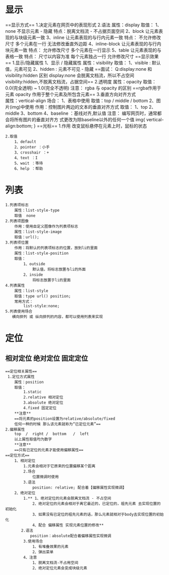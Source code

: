 # 显示
	
==显示方式==
	1.决定元素在网页中的表现形式
	2.语法
		属性：display
			取值：
				1、none
					不显示元素 - 隐藏
					特点：脱离文档流 - 不占据页面空间
				2、block
					让元素表现的与块级元素一致
				3、inline
					让元素表现的与行内元素一致
					特点：
						不允许修改尺寸
						多个元素在一行
						无法修改垂直外边距
				4、inline-block
					让元素表现的与行内块元素一致
					特点：
						允许修改尺寸
						多个元素在一行显示
				5、table
					让元素表现的与表格一致
					特点：
						尺寸以内容为准
						每个元素独占一行
						允许修改尺寸
==显示效果==
	1.显示/隐藏属性
		1、显示 / 隐藏属性
			属性：visibility
			取值：
				1、visible : 默认值，元素可见
				2、hidden : 元素不可见 - 隐藏
			==面试：
				Q:display:none 和 visibility:hidden 区别
					display:none 会脱离文档流，所以不占空间
					visibility:hidden,不脱离文档流，占据空间==
	2.透明度
		属性：opacity
			取值：0.0(完全透明) ~ 1.0(完全不透明)
			注意：
				rgba 与 opacity 的区别
				==rgba作用于元素 opacity 作用于整个元素及所包含元素==
	3.垂直方向对齐方式   
	   属性：vertical-align
			场合：
				1、表格中使用
					取值：top / middle / bottom
				2、图片(img)中使用
					作用：控制图片两边的文本的垂直对齐方式
					取值：
						1、top 
						2、middle
						3、bottom
						4、baseline ：基线对齐,默认值
					注意：
						编写网页时，通常都会将所有图片的垂直对齐方        式更改为除baseline以外的任何一个值
						img{
							vertical-align:bottom;
						}
==光标==
	1.作用
		改变鼠标悬停在元素上时，鼠标的状态

	2.取值
		1、default
		2、pointer ：小手
		3、crosshair ：+
		4、text ：I
		5、wait ：等待
		6、help ：帮助

# 列表
	1.列表项标志
		属性：list-style-type 
		取值  none
	2.列表项图像
		作用：使用自定义图像作为列表项标志
		属性：list-style-image
		取值：url();
	3.列表项位置
		作用：将默认的列表项标志的位置，放到li的里面
		属性：list-style-position
		取值：
			1、outside
				默认值，将标志放置与li的外面
			2、inside
				将标志放置于li的里面
	4.列表属性
		属性：list-style
		取值：type url() position;
		常用方式：
			list-style:none;
	5.列表使用场合
	   横向排列 或 纵向排列的内容，都可以使用列表来实现
	
# 定位
	
## 相对定位  绝对定位 固定定位
	==定位相关属性==
	 1.定位方式属性
	 	属性：position 
		取值：
			1.static
			2.relative 相对定位
			3.absolute 绝对定位
			4.fixed 固定定位
		**注意**
		==将元素的position设置为relative/absolute/fixed
		任何一种的时候 那么该元素就称为“已定位元素”==
	2.偏移属性
		top  /  right /  bottom   /  left
		以上属性取值均为数字
		**注意**
		==只有已定位的元素才能使用偏移属性==
	==定位方式==
		1、相对定位
			1.元素会相对于它原来的位置偏移某个距离
			2.场合
				位置微调时使用
			3.语法
				position: relative; 配合着【偏移属性实现微调】
		2、绝对定位
			1.** 1、绝对定位的元素会脱离文档流 - 不占空间
				2、绝对定位的元素会相对于离它最近的，已定位的，祖先元素 去实现位置的初始化
				3、如果没有已定位的祖先元素的话，那么元素就相对于body去实现位置的初始化
				4、配合 偏移属性 实现元素位置的修改**
		   2.语法
			   position：absolute配合着偏移属性实现微调
			3.使用场合
				1、有堆叠效果的元素
				2、弹出菜单
			4、注意
				1、脱离文档流-不占用空间
				2、绝对定位元素会变成块级元素
				
